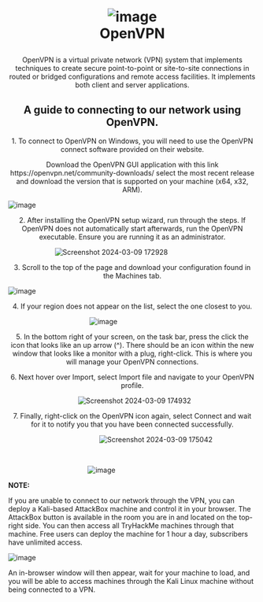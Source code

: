 <h1 align="center">
  
![image](https://github.com/konboot/TryHackMe/assets/53315283/4e49ee58-b847-4775-b0ad-223da62cb39d)
<br>OpenVPN
</h1>


<p align="center">OpenVPN is a virtual private network (VPN) system that implements techniques to create secure point-to-point or site-to-site connections in routed or bridged configurations and remote access facilities. It implements both client and server applications.</p>

<h2 align="center">A guide to connecting to our network using OpenVPN.</h2>
<p align="center">1. To connect to OpenVPN on Windows, you will need to use the OpenVPN connect software provided on their website. </p>
<p align="center">Download the OpenVPN GUI application with this link https://openvpn.net/community-downloads/ select the most recent release and download the version that is supported on your machine (x64, x32, ARM).<br>
  
![image](https://github.com/konboot/TryHackMe/assets/53315283/15c01baf-751c-40a6-b842-e2c180d30aaf)
</p>

<p align="center">2. After installing the OpenVPN setup wizard, run through the steps. If OpenVPN does not automatically start afterwards, run the OpenVPN executable. Ensure you are running it as an administrator.<br>
  
 &nbsp; &nbsp; &nbsp;  &nbsp; &nbsp; &nbsp; &nbsp; &nbsp; &nbsp;  &nbsp; &nbsp; &nbsp; ![Screenshot 2024-03-09 172928](https://github.com/konboot/TryHackMe/assets/53315283/20ecb1b7-8c1b-4f7a-9e3a-f94c39672416)
<br></p>

<p align="center">3. Scroll to the top of the page and download your configuration found in the Machines tab.<br>

  ![image](https://github.com/konboot/TryHackMe/assets/53315283/77030e42-0054-4634-90e3-7d9297625fcd)
<br>

<p align="center">4. If your region does not appear on the list, select the one closest to you.<br>
  
&nbsp; &nbsp; &nbsp; &nbsp; &nbsp; &nbsp; &nbsp; &nbsp; &nbsp; &nbsp; &nbsp; &nbsp;  &nbsp; &nbsp; &nbsp; &nbsp; &nbsp; &nbsp;  &nbsp; &nbsp; &nbsp; ![image](https://github.com/konboot/TryHackMe/assets/53315283/a784d9f9-b00d-4abe-abf5-dc803e8ea5e9)
<br>

<p align="center">5. In the bottom right of your screen, on the task bar, press the click the icon that looks like an up arrow (^). There should be an icon within the new window that looks like a monitor with a plug, right-click. This is where you will manage your OpenVPN connections.<br>

<p align="center">6. Next hover over Import, select Import file and navigate to your OpenVPN profile.<br>
  
 &nbsp; &nbsp; &nbsp; &nbsp; &nbsp; &nbsp; &nbsp; &nbsp; &nbsp; &nbsp; &nbsp; &nbsp;  &nbsp; &nbsp; &nbsp; &nbsp; &nbsp; &nbsp;  ![Screenshot 2024-03-09 174932](https://github.com/konboot/TryHackMe/assets/53315283/1ac18504-2277-467c-88b1-c4ddf0c55ece)
<br>

<p align="center">7. Finally, right-click on the OpenVPN icon again, select Connect and wait for it to notify you that you have been connected successfully.<br>
  
 &nbsp; &nbsp; &nbsp; &nbsp; &nbsp; &nbsp; &nbsp; &nbsp; &nbsp; &nbsp; &nbsp; &nbsp;  &nbsp; &nbsp; &nbsp; &nbsp; &nbsp; &nbsp; &nbsp; &nbsp; &nbsp;  &nbsp; &nbsp; &nbsp;![Screenshot 2024-03-09 175042](https://github.com/konboot/TryHackMe/assets/53315283/1158adcd-e6a9-482f-acd9-98e03213a00d)

<br>

 &nbsp; &nbsp; &nbsp; &nbsp; &nbsp; &nbsp; &nbsp; &nbsp; &nbsp; &nbsp; &nbsp; &nbsp;  &nbsp; &nbsp; &nbsp; &nbsp; &nbsp; &nbsp;  &nbsp; &nbsp; &nbsp;![image](https://github.com/konboot/TryHackMe/assets/53315283/668eb76a-f368-4650-958b-b707adb8ddd8)</p></center>

<b>NOTE:</b> <p>If you are unable to connect to our network through the VPN, you can deploy a Kali-based AttackBox machine and control it in your browser. The AttackBox button is available in the room you are in and located on the top-right side.  You can then access all TryHackMe machines through that machine. Free users can deploy the machine for 1 hour a day, subscribers have unlimited access.

![image](https://github.com/konboot/TryHackMe/assets/53315283/542721c6-74f8-4de4-9afe-4a2d3e29c770)


An in-browser window will then appear, wait for your machine to load, and you will be able to access machines through the Kali Linux machine without being connected to a VPN.</p>




